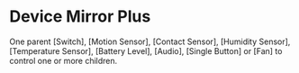 # Device Mirror Plus

One parent [Switch], [Motion Sensor], [Contact Sensor], [Humidity Sensor], [Temperature Sensor], [Battery Level], [Audio], [Single Button] or [Fan] to control one or more children.
